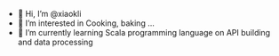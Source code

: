 - 👋 Hi, I’m @xiaokli
- 👀 I’m interested in Cooking, baking ...
- 🌱 I’m currently learning Scala programming language on API building and data processing


<!---
xiaokli/xiaokli is a ✨ special ✨ repository because its `README.md` (this file) appears on your GitHub profile.
You can click the Preview link to take a look at your changes.
--->
